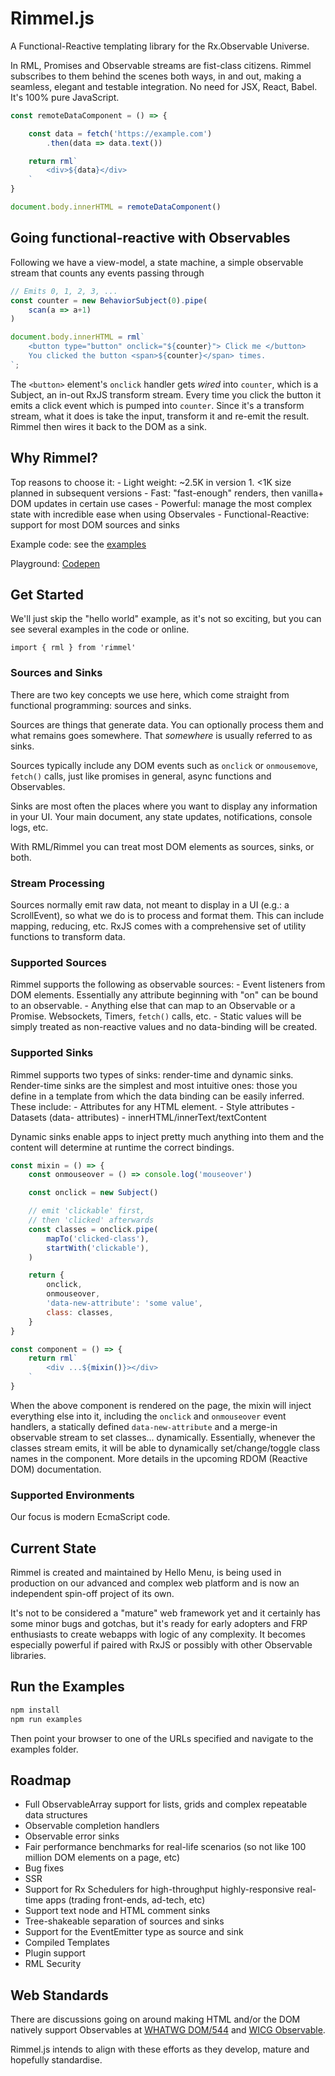 # Rimmel.js

A Functional-Reactive templating library for the Rx.Observable Universe.

In RML, Promises and Observable streams are fist-class citizens. Rimmel subscribes to them behind the scenes both ways, in and out, making a seamless, elegant and testable integration.
No need for JSX, React, Babel. It's 100% pure JavaScript.

```javascript
const remoteDataComponent = () => {

	const data = fetch('https://example.com')
		.then(data => data.text())

	return rml`
		<div>${data}</div>
	`
}

document.body.innerHTML = remoteDataComponent()

```

## Going functional-reactive with Observables

Following we have a view-model, a state machine, a simple observable stream that counts any events passing through
```javascript
// Emits 0, 1, 2, 3, ...
const counter = new BehaviorSubject(0).pipe(
	scan(a => a+1)
)

document.body.innerHTML = rml`
	<button type="button" onclick="${counter}"> Click me </button>
	You clicked the button <span>${counter}</span> times.
`;
```

The `<button>` element's `onclick` handler gets _wired_ into `counter`, which is a Subject, an in-out RxJS transform stream.
Every time you click the button it emits a click event which is pumped into `counter`.
Since it's a transform stream, what it does is take the input, transform it and re-emit the result.
Rimmel then wires it back to the DOM as a sink.

## Why Rimmel?
Top reasons to choose it:
	- Light weight: ~2.5K in version 1. <1K size planned in subsequent versions
	- Fast: "fast-enough" renders, then vanilla+ DOM updates in certain use cases
	- Powerful: manage the most complex state with incredible ease when using Observales
	- Functional-Reactive: support for most DOM sources and sinks


Example code: see the [examples](https://github.com/hellomenu/rimmel/tree/master/examples)

Playground: [Codepen](https://codepen.io/fourtyeighthours/)

## Get Started
We'll just skip the "hello world" example, as it's not so exciting, but you can see several examples in the code or online.

```
import { rml } from 'rimmel'
```


### Sources and Sinks
There are two key concepts we use here, which come straight from functional programming: sources and sinks.

Sources are things that generate data. You can optionally process them and what remains goes somewhere. That _somewhere_ is usually referred to as sinks.

Sources typically include any DOM events such as `onclick` or `onmousemove`, `fetch()` calls, just like promises in general, async functions and Observables.

Sinks are most often the places where you want to display any information in your UI. Your main document, any state updates, notifications, console logs, etc.

With RML/Rimmel you can treat most DOM elements as sources, sinks, or both.

### Stream Processing
Sources normally emit raw data, not meant to display in a UI (e.g.: a ScrollEvent), so what we do is to process and format them.
This can include mapping, reducing, etc. RxJS comes with a comprehensive set of utility functions to transform data.

### Supported Sources
Rimmel supports the following as observable sources:
	- Event listeners from DOM elements. Essentially any attribute beginning with "on" can be bound to an observable.
	- Anything else that can map to an Observable or a Promise. Websockets, Timers, `fetch()` calls, etc.
	- Static values will be simply treated as non-reactive values and no data-binding will be created.

### Supported Sinks
Rimmel supports two types of sinks: render-time and dynamic sinks.
Render-time sinks are the simplest and most intuitive ones: those you define in a template from which the data binding can be easily inferred. These include:
	- Attributes for any HTML element.
	- Style attributes
	- Datasets (data- attributes)
	- innerHTML/innerText/textContent

Dynamic sinks enable apps to inject pretty much anything into them and the content will determine at runtime the correct bindings.

```javascript
const mixin = () => {
	const onmouseover = () => console.log('mouseover')

	const onclick = new Subject()

	// emit 'clickable' first,
	// then 'clicked' afterwards
	const classes = onclick.pipe(
		mapTo('clicked-class'),
		startWith('clickable'),
	)

	return {
		onclick,
		onmouseover,
		'data-new-attribute': 'some value',
		class: classes,
	}
}

const component = () => {
	return rml`
		<div ...${mixin()}></div>
	`
}
```

When the above component is rendered on the page, the mixin will inject everything else into it, including the `onclick` and `onmouseover` event handlers,
a statically defined `data-new-attribute` and a merge-in observable stream to set classes... dynamically. Essentially, whenever the classes stream emits, it will
be able to dynamically set/change/toggle class names in the component. More details in the upcoming RDOM (Reactive DOM) documentation.


### Supported Environments
Our focus is modern EcmaScript code.

## Current State
Rimmel is created and maintained by Hello Menu, is being used in production on our advanced and complex web platform and is now an independent spin-off project of its own.

It's not to be considered a "mature" web framework yet and it certainly has some minor bugs and gotchas, but it's ready for early adopters and FRP enthusiasts to create webapps with logic of any complexity.
It becomes especially powerful if paired with RxJS or possibly with other Observable libraries.

## Run the Examples
```bash
npm install
npm run examples
```
Then point your browser to one of the URLs specified and navigate to the examples folder.

## Roadmap
- Full ObservableArray support for lists, grids and complex repeatable data structures
- Observable completion handlers
- Observable error sinks
- Fair performance benchmarks for real-life scenarios (so not like 100 million DOM elements on a page, etc)
- Bug fixes
- SSR
- Support for Rx Schedulers for high-throughput highly-responsive real-time apps (trading front-ends, ad-tech, etc)
- Support text node and HTML comment sinks
- Tree-shakeable separation of sources and sinks
- Support for the EventEmitter type as source and sink
- Compiled Templates
- Plugin support
- RML Security

## Web Standards
There are discussions going on around making HTML and/or the DOM natively support Observables at [WHATWG DOM/544](https://github.com/whatwg/dom/issues/544) and [WICG Observable](https://github.com/WICG/observable).

Rimmel.js intends to align with these efforts as they develop, mature and hopefully standardise.